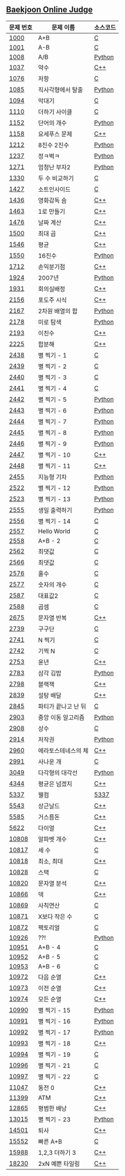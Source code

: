 
[Baekjoon Online Judge](https://www.acmicpc.net)
----------
| 문제 번호 | 문제 이름 | 소스코드 |
| --- | --- | --- |
| [1000](https://www.acmicpc.net/problem/1000) | A+B | [C](https://github.com/seohyoj55/Baekjoon/blob/master/C/1000.c) |
| [1001](https://www.acmicpc.net/problem/1001) | A-B | [C](https://github.com/seohyoj55/Baekjoon/blob/master/C/1001.c) |
| [1008](https://www.acmicpc.net/problem/1008) | A/B | [Python](https://github.com/seohyoj55/Baekjoon/blob/master/python/1008.py) |
| [1037](https://www.acmicpc.net/problem/1037) | 약수 | [C++](https://github.com/seohyoj55/Baekjoon/blob/master/C%2B%2B/1037.cpp) |
| [1076](https://www.acmicpc.net/problem/1076) | 저항 | [C](https://github.com/seohyoj55/Baekjoon/blob/master/C/1076.c) |
| [1085](https://www.acmicpc.net/problem/1085) | 직사각형에서 탈출 | [Python](https://github.com/seohyoj55/Baekjoon/blob/master/python/1085.py) |
| [1094](https://www.acmicpc.net/problem/1094) | 막대기 | [C](https://github.com/seohyoj55/Baekjoon/blob/master/C/1094.c) |
| [1110](https://www.acmicpc.net/problem/1110) | 더하기 사이클 | [C](https://github.com/seohyoj55/Baekjoon/blob/master/C/1110.c) |
| [1152](https://www.acmicpc.net/problem/1152) | 단어의 개수 | [Python](https://github.com/seohyoj55/Baekjoon/blob/master/python/1152.py) |
| [1158](https://www.acmicpc.net/problem/1158) | 요세푸스 문제 | [C++](https://github.com/seohyoj55/Baekjoon/blob/master/C%2B%2B/1158.cpp) |
| [1212](https://www.acmicpc.net/problem/1212) | 8진수 2진수 | [Python](https://github.com/seohyoj55/Baekjoon/blob/master/python/1212.py) |
| [1237](https://www.acmicpc.net/problem/1237) | 정ㅋ벅ㅋ | [Python](https://github.com/seohyoj55/Baekjoon/blob/master/python/1237.py) |
| [1271](https://www.acmicpc.net/problem/1271) | 엄청난 부자2 | [Python](https://github.com/seohyoj55/Baekjoon/blob/master/python/1271.py) |
| [1330](https://www.acmicpc.net/problem/1330) | 두 수 비교하기 | [C](https://github.com/seohyoj55/Baekjoon/blob/master/C/1330.c) |
| [1427](https://www.acmicpc.net/problem/1427) | 소트인사이드 | [C](https://github.com/seohyoj55/Baekjoon/blob/master/C/1427.c) |
| [1436](https://www.acmicpc.net/problem/1436) | 영화감독 숌 | [C++](https://github.com/seohyoj55/Baekjoon/blob/master/C%2B%2B/1436.cpp) |
| [1463](https://www.acmicpc.net/problem/1463) | 1로 만들기 | [C++](https://github.com/seohyoj55/Baekjoon/blob/master/C%2B%2B/1463.cpp) |
| [1476](https://www.acmicpc.net/problem/1476) | 날짜 계산 | [C++](https://github.com/seohyoj55/Baekjoon/blob/master/C%2B%2B/1476.cpp) |
| [1500](https://www.acmicpc.net/problem/1500) | 최대 곱 | [C++](https://github.com/seohyoj55/Baekjoon/blob/master/C%2B%2B/1500.cpp) |
| [1546](https://www.acmicpc.net/problem/1546) | 평균 | [C++](https://github.com/seohyoj55/Baekjoon/blob/master/C%2B%2B/1546.cpp) |
| [1550](https://www.acmicpc.net/problem/1550) | 16진수 | [Python](https://github.com/seohyoj55/Baekjoon/blob/master/python/1550.py) |
| [1712](https://www.acmicpc.net/problem/1712) | 손익분기점 | [C++](https://github.com/seohyoj55/Baekjoon/blob/master/C%2B%2B/1712.cpp) |
| [1924](https://www.acmicpc.net/problem/1924) | 2007년 | [Python](https://github.com/seohyoj55/Baekjoon/blob/master/python/1924.py) |
| [1931](https://www.acmicpc.net/problem/1931) | 회의실배정 | [C++](https://github.com/seohyoj55/Baekjoon/blob/master/C%2B%2B/1931.cpp) |
| [2156](https://www.acmicpc.net/problem/2156) | 포도주 시식 | [C++](https://github.com/seohyoj55/Baekjoon/blob/master/C%2B%2B/2156.cpp) |
| [2167](https://www.acmicpc.net/problem/2167) | 2차원 배열의 합 | [Python](https://github.com/seohyoj55/Baekjoon/blob/master/python/2167.py) |
| [2178](https://www.acmicpc.net/problem/2178) | 미로 탐색 | [Python](https://github.com/seohyoj55/Baekjoon/blob/master/python/2178.py) |
| [2193](https://www.acmicpc.net/problem/2193) | 이친수 | [C++](https://github.com/seohyoj55/Baekjoon/blob/master/C%2B%2B/2193.cpp) |
| [2225](https://www.acmicpc.net/problem/2225) | 합분해 | [C++](https://github.com/seohyoj55/Baekjoon/blob/master/C%2B%2B/2225.cpp) |
| [2438](https://www.acmicpc.net/problem/2438) | 별 찍기 - 1 | [C](https://github.com/seohyoj55/Baekjoon/blob/master/C/2438.c) |
| [2439](https://www.acmicpc.net/problem/2439) | 별 찍기 - 2 | [C](https://github.com/seohyoj55/Baekjoon/blob/master/C/2439.c) |
| [2440](https://www.acmicpc.net/problem/2440) | 별 찍기 - 3 | [C](https://github.com/seohyoj55/Baekjoon/blob/master/C/2440.c) |
| [2441](https://www.acmicpc.net/problem/2441) | 별 찍기 - 4 | [C](https://github.com/seohyoj55/Baekjoon/blob/master/C/2441.c) |
| [2442](https://www.acmicpc.net/problem/2442) | 별 찍기 - 5 | [Python](https://github.com/seohyoj55/Baekjoon/blob/master/python/2442.py) |
| [2443](https://www.acmicpc.net/problem/2443) | 별 찍기 - 6 | [Python](https://github.com/seohyoj55/Baekjoon/blob/master/python/2443.py) |
| [2444](https://www.acmicpc.net/problem/2444) | 별 찍기 - 7 | [Python](https://github.com/seohyoj55/Baekjoon/blob/master/python/2444.py) |
| [2445](https://www.acmicpc.net/problem/2445) | 별 찍기 - 8 | [Python](https://github.com/seohyoj55/Baekjoon/blob/master/python/2445.py) |
| [2446](https://www.acmicpc.net/problem/2446) | 별 찍기 - 9 | [Python](https://github.com/seohyoj55/Baekjoon/blob/master/python/2446.py) |
| [2447](https://www.acmicpc.net/problem/2447) | 별 찍기 - 10 | [C++](https://github.com/seohyoj55/Baekjoon/blob/master/C%2B%2B/2447.cpp) |
| [2448](https://www.acmicpc.net/problem/2448) | 별 찍기 - 11 | [C++](https://github.com/seohyoj55/Baekjoon/blob/master/C%2B%2B/2448.cpp) |
| [2455](https://www.acmicpc.net/problem/2455) | 지능형 기차 | [Python](https://github.com/seohyoj55/Baekjoon/blob/master/python/2455.py) |
| [2522](https://www.acmicpc.net/problem/2522) | 별 찍기 - 12 | [Python](https://github.com/seohyoj55/Baekjoon/blob/master/python/2522.py) |
| [2523](https://www.acmicpc.net/problem/2523) | 별 찍기 - 13 | [Python](https://github.com/seohyoj55/Baekjoon/blob/master/python/2523.py) |
| [2555](https://www.acmicpc.net/problem/2555) | 생일 출력하기 | [Python](https://github.com/seohyoj55/Baekjoon/blob/master/python/2555.py) |
| [2556](https://www.acmicpc.net/problem/2556) | 별 찍기 - 14 | [C](https://github.com/seohyoj55/Baekjoon/blob/master/C/2556.c) |
| [2557](https://www.acmicpc.net/problem/2557) | Hello World | [C](https://github.com/seohyoj55/Baekjoon/blob/master/C/2557.c) |
| [2558](https://www.acmicpc.net/problem/2558) | A+B - 2 | [C](https://github.com/seohyoj55/Baekjoon/blob/master/C/2558.c) |
| [2562](https://www.acmicpc.net/problem/2562) | 최댓값 | [C](https://github.com/seohyoj55/Baekjoon/blob/master/C/2562.c) |
| [2566](https://www.acmicpc.net/problem/2566) | 최댓값 | [C](https://github.com/seohyoj55/Baekjoon/blob/master/C/2566.c) |
| [2576](https://www.acmicpc.net/problem/2576) | 홀수 | [C](https://github.com/seohyoj55/Baekjoon/blob/master/C/2576.c) |
| [2577](https://www.acmicpc.net/problem/2577) | 숫자의 개수 | [C](https://github.com/seohyoj55/Baekjoon/blob/master/C/2577.c) |
| [2587](https://www.acmicpc.net/problem/2587) | 대표값2 | [C](https://github.com/seohyoj55/Baekjoon/blob/master/C/2587.c) |
| [2588](https://www.acmicpc.net/problem/2588) | 곱셈 | [C](https://github.com/seohyoj55/Baekjoon/blob/master/C/2588.c) |
| [2675](https://www.acmicpc.net/problem/2675) | 문자열 반복 | [C++](https://github.com/seohyoj55/Baekjoon/blob/master/C%2B%2B/2675.cpp) |
| [2739](https://www.acmicpc.net/problem/2739) | 구구단 | [C](https://github.com/seohyoj55/Baekjoon/blob/master/C/2739.c) |
| [2741](https://www.acmicpc.net/problem/2741) | N 찍기 | [C](https://github.com/seohyoj55/Baekjoon/blob/master/C/2741.c) |
| [2742](https://www.acmicpc.net/problem/2742) | 기찍 N | [C](https://github.com/seohyoj55/Baekjoon/blob/master/C/2742.c) |
| [2753](https://www.acmicpc.net/problem/2753) | 윤년 | [C++](https://github.com/seohyoj55/Baekjoon/blob/master/C%2B%2B/2753.cpp) |
| [2783](https://www.acmicpc.net/problem/2783) | 삼각 김밥 | [Python](https://github.com/seohyoj55/Baekjoon/blob/master/python/2783.py) |
| [2798](https://www.acmicpc.net/problem/2798) | 블랙잭 | [C++](https://github.com/seohyoj55/Baekjoon/blob/master/C%2B%2B/2798.cpp) |
| [2839](https://www.acmicpc.net/problem/2839) | 설탕 배달 | [C++](https://github.com/seohyoj55/Baekjoon/blob/master/C%2B%2B/2839.cpp) |
| [2845](https://www.acmicpc.net/problem/2845) | 파티가 끝나고 난 뒤 | [C](https://github.com/seohyoj55/Baekjoon/blob/master/C/2845.c) |
| [2903](https://www.acmicpc.net/problem/2903) | 중앙 이동 알고리즘 | [Python](https://github.com/seohyoj55/Baekjoon/blob/master/python/2903.py) |
| [2908](https://www.acmicpc.net/problem/2908) | 상수 | [C](https://github.com/seohyoj55/Baekjoon/blob/master/C/2908.c) |
| [2914](https://www.acmicpc.net/problem/2914) | 저작권 | [Python](https://github.com/seohyoj55/Baekjoon/blob/master/python/2914.py) |
| [2960](https://www.acmicpc.net/problem/2960) | 에라토스테네스의 체 | [C++](https://github.com/seohyoj55/Baekjoon/blob/master/C%2B%2B/2960.cpp) |
| [2991](https://www.acmicpc.net/problem/2991) | 사나운 개 | [C](https://github.com/seohyoj55/Baekjoon/blob/master/C/2991.c) |
| [3049](https://www.acmicpc.net/problem/3049) | 다각형의 대각선 | [Python](https://github.com/seohyoj55/Baekjoon/blob/master/python/3049.py) |
| [4344](https://www.acmicpc.net/problem/4344) | 평균은 넘겠지 | [C++](https://github.com/seohyoj55/Baekjoon/blob/master/C%2B%2B/4344.cpp) |
| [5337](https://www.acmicpc.net/problem/5337) | 웰컴 | [5337](https://github.com/seohyoj55/Baekjoon/blob/master/python/5337.py) |
| [5543](https://www.acmicpc.net/problem/5543) | 상근날드 | [C++](https://github.com/seohyoj55/Baekjoon/blob/master/C%2B%2B/5543.cpp) |
| [5585](https://www.acmicpc.net/problem/5585) | 거스름돈 | [C++](https://github.com/seohyoj55/Baekjoon/blob/master/C%2B%2B/5585.cpp) |
| [5622](https://www.acmicpc.net/problem/5622) | 다이얼 | [C++](https://github.com/seohyoj55/Baekjoon/blob/master/C%2B%2B/5622.cpp) |
| [10808](https://www.acmicpc.net/problem/10808) | 알파벳 개수 | [C++](https://github.com/seohyoj55/Baekjoon/blob/master/C%2B%2B/10808.cpp) |
| [10817](https://www.acmicpc.net/problem/10817) | 세 수 | [C](https://github.com/seohyoj55/Baekjoon/blob/master/C/10817.c) |
| [10818](https://www.acmicpc.net/problem/10818) | 최소, 최대 | [C++](https://github.com/seohyoj55/Baekjoon/blob/master/C%2B%2B/10818.cpp) |
| [10828](https://www.acmicpc.net/problem/10828) | 스택 | [C](https://github.com/seohyoj55/Baekjoon/blob/master/C/10828.c) |
| [10820](https://www.acmicpc.net/problem/10820) | 문자열 분석 | [C++](https://github.com/seohyoj55/Baekjoon/blob/master/C%2B%2B/10820.cpp) |
| [10866](https://www.acmicpc.net/problem/10866) | 덱 | [C++](https://github.com/seohyoj55/Baekjoon/blob/master/C%2B%2B/10866.cpp) |
| [10869](https://www.acmicpc.net/problem/10869) | 사칙연산 | [C](https://github.com/seohyoj55/Baekjoon/blob/master/C/10869.c) |
| [10871](https://www.acmicpc.net/problem/10871) | X보다 작은 수 | [C](https://github.com/seohyoj55/Baekjoon/blob/master/C/10871.c) |
| [10872](https://www.acmicpc.net/problem/10872) | 팩토리얼 | [C](https://github.com/seohyoj55/Baekjoon/blob/master/C/10872.c) |
| [10926](https://www.acmicpc.net/problem/10926) | ??! | [Python](https://github.com/seohyoj55/Baekjoon/blob/master/python/10926.py) |
| [10951](https://www.acmicpc.net/problem/10951) | A+B - 4 | [C](https://github.com/seohyoj55/Baekjoon/blob/master/C/10951.c) |
| [10952](https://www.acmicpc.net/problem/10952) | A+B - 5 | [C](https://github.com/seohyoj55/Baekjoon/blob/master/C/10952.c) |
| [10953](https://www.acmicpc.net/problem/10953) | A+B - 6 | [C](https://github.com/seohyoj55/Baekjoon/blob/master/C/10953.c) |
| [10972](https://www.acmicpc.net/problem/10972) | 다음 순열 | [C++](https://github.com/seohyoj55/Baekjoon/blob/master/C%2B%2B/10972.cpp) |
| [10973](https://www.acmicpc.net/problem/10973) | 이전 순열 | [C++](https://github.com/seohyoj55/Baekjoon/blob/master/C%2B%2B/10973.cpp) |
| [10974](https://www.acmicpc.net/problem/10974) | 모든 순열 | [C++](https://github.com/seohyoj55/Baekjoon/blob/master/C%2B%2B/10974.cpp) |
| [10990](https://www.acmicpc.net/problem/10990) | 별 찍기 - 15 | [Python](https://github.com/seohyoj55/Baekjoon/blob/master/python/10990.py) |
| [10991](https://www.acmicpc.net/problem/10991) | 별 찍기 - 16 | [Python](https://github.com/seohyoj55/Baekjoon/blob/master/python/10991.py) |
| [10992](https://www.acmicpc.net/problem/10992) | 별 찍기 - 17 | [Python](https://github.com/seohyoj55/Baekjoon/blob/master/python/10992.py) |
| [10993](https://www.acmicpc.net/problem/10993) | 별 찍기 - 18 | [C++](https://github.com/seohyoj55/Baekjoon/blob/master/C%2B%2B/10993.cpp) |
| [10994](https://www.acmicpc.net/problem/10994) | 별 찍기 - 19 | [C](https://github.com/seohyoj55/Baekjoon/blob/master/C/10994.c) |
| [10996](https://www.acmicpc.net/problem/10996) | 별 찍기 - 21 | [C](https://github.com/seohyoj55/Baekjoon/blob/master/C/10996.c) |
| [10997](https://www.acmicpc.net/problem/10997) | 별 찍기 - 22 | [C](https://github.com/seohyoj55/Baekjoon/blob/master/C/10997.c) |
| [11047](https://www.acmicpc.net/problem/11047) | 동전 0 | [C++](https://github.com/seohyoj55/Baekjoon/blob/master/C%2B%2B/11047.cpp) |
| [11399](https://www.acmicpc.net/problem/11399) | ATM | [C++](https://github.com/seohyoj55/Baekjoon/blob/master/C%2B%2B/11399.cpp) |
| [12865](https://www.acmicpc.net/problem/12865) | 평범한 배낭 | [C++](https://github.com/seohyoj55/Baekjoon/blob/master/C%2B%2B/12865.cpp) |
| [13015](https://www.acmicpc.net/problem/13015) | 별 찍기 - 23 | [Python](https://github.com/seohyoj55/Baekjoon/blob/master/python/13015.py) |
| [14501](https://www.acmicpc.net/problem/14501) | 퇴사 | [C++](https://github.com/seohyoj55/Baekjoon/blob/master/C%2B%2B/14501.cpp) |
| [15552](https://www.acmicpc.net/problem/15552) | 빠른 A+B | [C](https://github.com/seohyoj55/Baekjoon/blob/master/C/15552.c) |
| [15988](https://www.acmicpc.net/problem/15988) | 1,2,3 더하기 3 | [C++](https://github.com/seohyoj55/Baekjoon/blob/master/C%2B%2B/15988.cpp) |
| [18230](https://www.acmicpc.net/problem/18230) | 2xN 예쁜 타일링 | [C++](https://github.com/seohyoj55/Baekjoon/blob/master/C%2B%2B/18230.cpp) |
